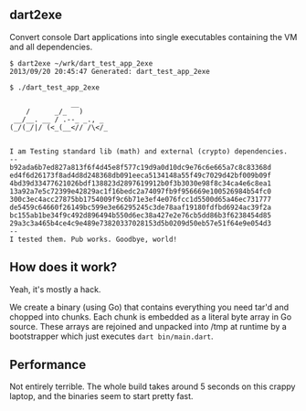dart2exe
--

Convert console Dart applications into single executables containing the VM and
all dependencies.


```
$ dart2exe ~/wrk/dart_test_app_2exe
2013/09/20 20:45:47 Generated: dart_test_app_2exe

$ ./dart_test_app_2exe

               __       
    /      _/_   )      
 __/__. __ / .--_ _., _ 
(_/(_/|/ (<_(__<// /\</_

      
I am Testing standard lib (math) and external (crypto) dependencies.
--
b92ada6b7ed827a813f6f4d45e8f577c19d9a0d10dc9e76c6e665a7c8c83368d
ed4f6d26173f8ad4d8d248368db091eeca5134148a55f49c7029d42bf009b09f
4bd39d33477621026bdf138823d2897619912b0f3b3030e98f8c34ca4e6c8ea1
13a92a7e5c72399e42829ac1f16bedc2a74097fb9f956669e100526984b54fc0
300c3ec4acc27875bb1754009f9c6b71e3ef4e076fcc1d5500d65a46ec731777
de5459c64660f26149bc599e3e66295245c3de78aaf19180fdfbd6924ac39f2a
bc155ab1be34f9c492d896494b550d6ec38a427e2e76cb5dd86b3f6238454d85
29a3c3a465b4ce4c9e489e73820337028153d5b0209d50eb57e51f64e9e054d3
--
I tested them. Pub works. Goodbye, world!
```

How does it work?
--

Yeah, it's mostly a hack.

We create a binary (using Go) that contains everything you need tar'd and
chopped into chunks. Each chunk is embedded as a literal byte array in Go
source. These arrays are rejoined and unpacked into /tmp at runtime by
a bootstrapper which just executes `dart bin/main.dart`.

Performance
--
Not entirely terrible. The whole build takes around 5 seconds on this crappy
laptop, and the binaries seem to start pretty fast.

